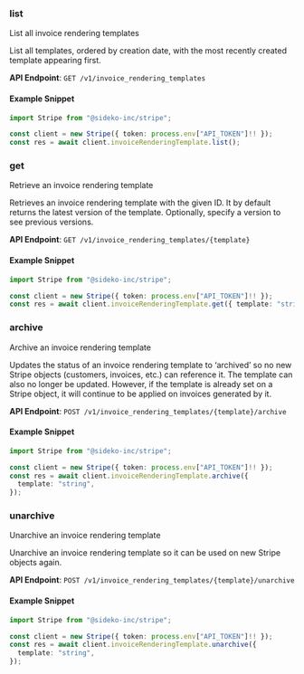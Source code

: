 
### list <a name="list"></a>
List all invoice rendering templates

<p>List all templates, ordered by creation date, with the most recently created template appearing first.</p>

**API Endpoint**: `GET /v1/invoice_rendering_templates`

#### Example Snippet

```typescript
import Stripe from "@sideko-inc/stripe";

const client = new Stripe({ token: process.env["API_TOKEN"]!! });
const res = await client.invoiceRenderingTemplate.list();
```

### get <a name="get"></a>
Retrieve an invoice rendering template

<p>Retrieves an invoice rendering template with the given ID. It by default returns the latest version of the template. Optionally, specify a version to see previous versions.</p>

**API Endpoint**: `GET /v1/invoice_rendering_templates/{template}`

#### Example Snippet

```typescript
import Stripe from "@sideko-inc/stripe";

const client = new Stripe({ token: process.env["API_TOKEN"]!! });
const res = await client.invoiceRenderingTemplate.get({ template: "string" });
```

### archive <a name="archive"></a>
Archive an invoice rendering template

<p>Updates the status of an invoice rendering template to ‘archived’ so no new Stripe objects (customers, invoices, etc.) can reference it. The template can also no longer be updated. However, if the template is already set on a Stripe object, it will continue to be applied on invoices generated by it.</p>

**API Endpoint**: `POST /v1/invoice_rendering_templates/{template}/archive`

#### Example Snippet

```typescript
import Stripe from "@sideko-inc/stripe";

const client = new Stripe({ token: process.env["API_TOKEN"]!! });
const res = await client.invoiceRenderingTemplate.archive({
  template: "string",
});
```

### unarchive <a name="unarchive"></a>
Unarchive an invoice rendering template

<p>Unarchive an invoice rendering template so it can be used on new Stripe objects again.</p>

**API Endpoint**: `POST /v1/invoice_rendering_templates/{template}/unarchive`

#### Example Snippet

```typescript
import Stripe from "@sideko-inc/stripe";

const client = new Stripe({ token: process.env["API_TOKEN"]!! });
const res = await client.invoiceRenderingTemplate.unarchive({
  template: "string",
});
```
